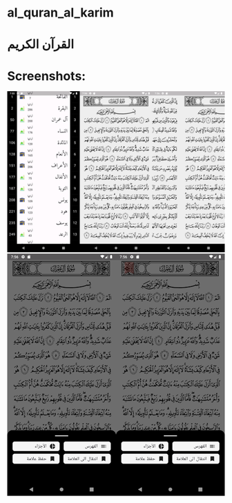 # al_quran_al_karim

# القرآن الكريم



# Screenshots:

![my screenshot](./screenshots/Screenshot_6.png)
![my screenshot](./screenshots/Screenshot_7.png)
